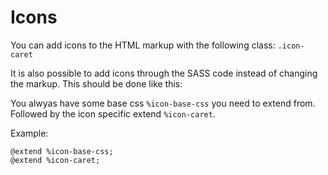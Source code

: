 # Icons
You can add icons to the HTML markup with the following class:
`.icon-caret`

It is also possible to add icons through the SASS code instead of changing the markup. This should be done like this:

You alwyas have some base css `%icon-base-css` you need to extend from.
Followed by the icon specific extend `%icon-caret`.

Example:
```
@extend %icon-base-css;
@extend %icon-caret;
```